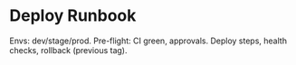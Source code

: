# Deploy Runbook
Envs: dev/stage/prod. Pre-flight: CI green, approvals.
Deploy steps, health checks, rollback (previous tag).
